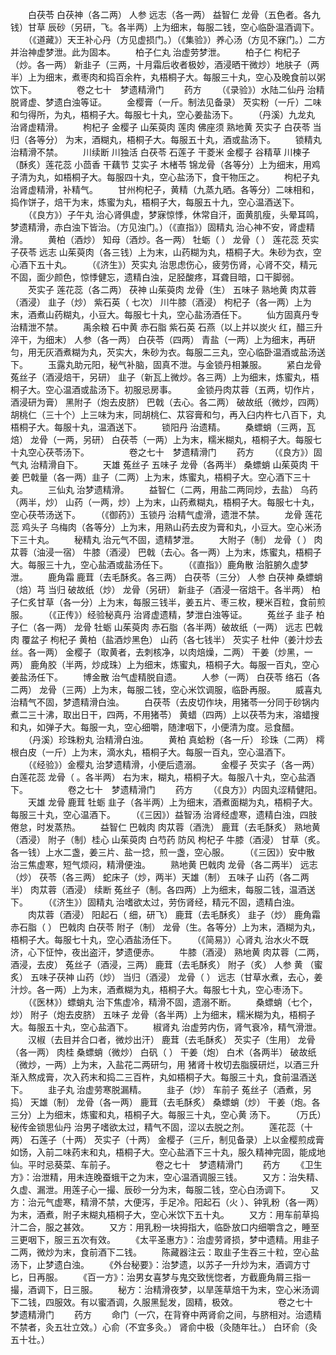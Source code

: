 <!-- { "loadSidebar": true } -->
　　白茯苓 白茯神（各二两） 人参 远志（各一两） 益智仁 龙骨（五色者。各九钱）甘草 辰砂（另研，飞。各半两）上为细末，每服二钱，空心临卧温酒调下。
　　（《道藏》）天王补心丹（方见虚损门。）（《集验》）养心汤（方见不寐门。）二方并治神虚梦泄。此为固本。
　　柏子仁丸 治虚劳梦泄。
　　柏子仁 枸杞子（炒。各一两） 新韭子（三两，十月霜后收者极妙，酒浸晒干微炒）地肤子（两半）上为细末，煮枣肉和捣百余杵，丸梧桐子大。每服三十丸，空心及晚食前以粥饮下。
　　
　　卷之七十　梦遗精滑门
　　药方
　　（《录验》）水陆二仙丹 治精脱肾虚、梦遗白浊等证。
　　金樱膏（一斤。制法见备录） 芡实粉（一斤）二味和匀得所，为丸，梧桐子大。每服七十丸，空心姜盐汤下。
　　（丹溪）九龙丸 治肾虚精滑。
　　枸杞子 金樱子 山茱萸肉 莲肉 佛座须 熟地黄 芡实子 白茯苓 当归（各等分） 为末，酒糊丸，梧桐子大。每服五十丸，酒或盐汤下。
　　锁精丸 治精滑不禁。
　　川续断 川独活 白茯苓 石莲子 干菱米 金樱子 谷精草 川楝子（酥炙）莲花蕊 小茴香 干藕节 艾实子 木楮苓 锦龙骨（各等分）上为细末，用鸡子清为丸，如梧桐子大。每服四十丸，空心盐汤下，食干物压之。
　　枸杞子丸 治肾虚精滑，补精气。
　　甘州枸杞子，黄精（九蒸九晒。各等分）二味相和，捣作饼子，焙干为末，炼蜜为丸，梧桐子大，每服五十九，空心温酒送下。
　　（《良方》）子午丸 治心肾俱虚，梦寐惊悸，休常自汗，面黄肌瘦，头晕耳鸣，梦遗精滑，赤白浊下皆治。（方见浊门。）（《直指》）固精丸 治心神不安，肾虚精滑。
　　黄柏（酒炒） 知母（酒炒。各一两） 牡蛎（ ） 龙骨（ ） 莲花蕊 芡实子茯苓 远志 山茱萸肉（各三钱）上为末，山药糊为丸，梧桐子大。朱砂为衣，空心酒下五十丸。
　　（《济生》）芡实丸 治思虑伤心，疲劳伤肾，心肾不交，精元不固，面少颜色，惊悸健忘，遗精白浊，足胫酸疼，耳聋目暗，口干脚弱。
　　芡实子 莲花蕊（各二两） 茯神 山茱萸肉 龙骨（生） 五味子 熟地黄 肉苁蓉（酒浸） 韭子（炒） 紫石英（ 七次） 川牛膝（酒浸） 枸杞子（各一两）上为末，酒煮山药糊丸，小豆大。每服七十丸，空心盐汤酒任下。
　　仙方固真丹专治精泄不禁。
　　禹余粮 石中黄 赤石脂 紫石英 石燕（以上并以炭火 红，醋三升淬干，为细末） 人参（各一两） 白茯苓（四两） 青盐（一两）上为细末，再研匀，用无灰酒煮糊为丸，芡实大，朱砂为衣。每服二三丸，空心临卧温酒或盐汤送下。
　　玉露丸助元阳，秘气补脑，固真不泄。与金锁丹相兼服。
　　紧白龙骨 菟丝子（酒浸焙干，另研） 韭子（新瓦上微炒。各三两）上为细末，炼蜜丸，梧桐子大。空心温酒或盐汤下。初服忌房事。
　　金锁丹肉苁蓉（五两，切作片，酒浸研为膏） 黑附子（炮去皮脐） 巴戟（去心。各二两） 破故纸（微炒，四两） 胡桃仁（三十个）上三味为末，同胡桃仁、苁容膏和匀，再入臼内杵七八百下，丸梧桐子大。每服十丸，温酒送下。
　　锁阳丹 治遗精。
　　桑螵蛸（三两，瓦焙） 龙骨（一两，另研） 白茯苓（一两）上为末，糯米糊丸，梧桐子大。每服七十丸空心茯苓汤下。
　　
　　卷之七十　梦遗精滑门
　　药方
　　（《良方》）固气丸 治精滑自下。
　　天雄 菟丝子 五味子 龙骨（各两半） 桑螵蛸 山茱萸肉 干姜 巴戟量（各一两）韭子（二两）上为末，炼蜜丸，梧桐子大。空心酒下三十丸。
　　三仙丸 治梦遗精滑。
　　益智仁（二两，用盐二两同炒，去盐） 乌药（两半，炒） 山药（一两，炒）上为末，山药煮糊丸，梧桐子大。每服七十丸，空心茯苓汤送下。
　　（《御药》）玉锁丹 治精气虚滑，遗泄不禁。
　　龙骨 莲花蕊 鸡头子 乌梅肉（各等分）上为末，用熟山药去皮为膏和丸，小豆大。空心米汤下三十丸。
　　秘精丸 治元气不固，遗精梦泄。
　　大附子（制） 龙骨（ ） 肉苁蓉（油浸一宿） 牛膝（酒浸） 巴戟（去心。各一两）上为末，炼蜜丸，梧桐子大。每服三十九，空心盐酒或盐汤任下。
　　（《直指》）鹿角散 治脏腑久虚梦泄。
　　鹿角霜 鹿茸（去毛酥炙。各三两） 白茯苓（三分） 人参 白茯神 桑螵蛸（焙）芎 当归 破故纸（炒） 龙骨（另研） 新韭子（酒浸一宿焙干。各半两） 柏子仁炙甘草（各一分）上为末，每服三钱半，姜五片、枣三枚，粳米百粒，食前煎服。
　　（《正传》）经验秘真丹 治肾虚遗精，梦泄白浊等证。
　　菟丝子 韭子 柏子仁（各一两） 龙骨 牡蛎 山茱萸肉 赤石脂（各半两）破故纸（一两） 远志 巴戟肉 覆盆子 枸杞子 黄柏（盐酒炒黑色） 山药（各七钱半） 芡实子 杜仲（姜汁炒去丝。各一两） 金樱子（取黄者，去刺核净，以肉焙燥，二两） 干姜（炒黑，一两） 鹿角胶（半两，炒成珠）上为细末，炼蜜丸，梧桐子大。每服一百丸，空心姜盐汤任下。
　　博金散 治气虚精脱自遗。
　　人参（一两） 白茯苓 络石（各二两） 龙骨（三两）上为末，每服二钱，空心米饮调服，临卧再服。
　　威喜丸 治精气不固，梦遗精滑白浊。
　　白茯苓（去皮切作块，用猪苓一分同于砂锅内煮二三十沸，取出日干，四两，不用猪苓） 黄蜡（四两）上以茯苓为末，溶蜡搜和丸，如弹子大。每服一丸，空心细嚼，随津咽下，小便清为度。忌食醋。
　　（丹溪）珍珠粉丸 治精滑白浊。
　　黄柏 真蛤粉（各一斤） 珍珠（二两） 樗根白皮（一斤）上为末，滴水丸，梧桐子大。每服一百丸，空心温酒下。
　　（《经验》）金樱丸 治梦遗精滑，小便后遗溺。
　　金樱子 芡实子（各一两） 白莲花蕊 龙骨（ 。各半两） 右为末，糊丸，梧桐子大。每服八十丸，空心盐酒下。
　　
　　卷之七十　梦遗精滑门
　　药方
　　（《良方》）内固丸涩精健阳。
　　天雄 龙骨 鹿茸 牡蛎 韭子（各半两）上为细末，酒煮面糊为丸，梧桐子大。每服三十丸，空心温酒下。
　　（《三因》）益智汤 治肾经虚寒，遗精白浊，四肢倦怠，时发蒸热。
　　益智仁 巴戟肉 肉苁蓉（酒洗） 鹿茸（去毛酥炙） 熟地黄（酒浸） 附子（制）桂心 山茱萸肉 白芍药 防风 枸杞子 牛膝（酒浸） 甘草（炙。各一钱）上水二盏，姜三片、盐一捻，煎一盏，空心服。
　　（《三因》）安中散 治三焦虚寒，短气烦闷，精滑便浊。
　　熟地黄 巴戟肉 龙骨（各二两半） 远志（炒） 茯苓（各三两） 蛇床子（炒，两半）天雄（制） 五味子 山药（各二两半） 肉苁蓉（酒浸） 续断 菟丝子（制。各四两）上为细末，每服二钱，温酒送下。
　　（《济生》）固精丸 治嗜欲太过，劳伤肾经，精元不固，遗精白浊。
　　肉苁蓉（酒浸） 阳起石（ 细，研飞） 鹿茸（去毛酥炙） 韭子（炒） 鹿角霜 赤石脂（ ） 巴戟肉 白茯苓 附子（制） 龙骨（生。各等分）上为末，酒糊为丸，梧桐子大。每服七十丸，空心酒盐汤任下。
　　（《简易》）心肾丸 治水火不既济，心下怔忡，夜出盗汗，梦遗便赤。
　　牛膝（酒浸） 熟地黄 肉苁蓉（二两，酒浸，去皮） 菟丝子（酒浸，三两） 鹿茸（去毛酥炙） 附子（炙） 人参 黄 （蜜炙） 五味子茯神 山药（炒） 当归（酒浸） 龙骨（ ） 远志（甘草水煮，去心，姜汁炒。各一两）上为末，酒煮糊为丸，梧桐子大。每服七十丸，空心枣汤下。
　　（《医林》）螵蛸丸 治下焦虚冷，精滑不固，遗溺不断。
　　桑螵蛸（七个，炒） 附子（炮去皮脐） 五味子 龙骨（各半两）上为细末，糯米糊为丸，梧桐子大。每服五十丸，空心盐酒下。
　　椒肾丸 治虚劳内伤，肾气衰冷，精气滑泄。
　　汉椒（去目并合口者，微炒出汗） 鹿茸（去毛酥炙） 芡实子（生用） 龙骨（各一两） 肉桂 桑螵蛸（微炒） 白矾（ ） 干姜（炮） 白术（各两半） 破故纸（微炒，一两）上为末，入盐花二两研匀，用 猪肾十枚切去脂膜研烂，以酒三升渐入熬成膏，次入药末和捣二三百杵，丸如梧桐子大。每服三十丸，食前温酒送下。
　　韭子丸 治虚劳寒脱漏精。
　　韭子（炒） 车前子 菟丝子（酒煮，另捣） 天雄（制） 龙骨（各一两） 鹿茸（去毛酥炙） 桑螵蛸（炒） 干姜（炮。各三分）上为细末，炼蜜和丸，梧桐子大。每服三十丸，空心黄 汤下。
　　（万氏）秘传金锁思仙丹 治男子嗜欲太过，精气不固，涩以去脱之剂。
　　莲花蕊（十两） 石莲子（十两） 芡实子（十两） 金樱子（三斤，制见备录）上以金樱煎成膏如饧，入前二味药末和丸，梧桐子大。空心盐酒下三十丸，服久精神完固，能成地仙。平时忌葵菜、车前子。
　　
　　卷之七十　梦遗精滑门
　　药方
　　《卫生方》：治泄精，用未连晚蚕蛾干之为末，空心温酒调服三钱。
　　又方：治失精、久虚、漏泄。用莲子心一撮、辰砂一分为末，每服二钱，空心白汤调下。
　　又方：治元气虚寒，精滑不禁，大便泻，手足冷。阳起石（火 ）、钟乳粉（各一两）为末，酒煮，附子末糊丸梧桐子大，空心米饮下五十丸。
　　又方：用车前草捣汁二合，服之甚效。
　　又方：用乳粉一块拇指大，临卧放口内细嚼含之，睡至三更咽下，服三五次有效。
　　《太平圣惠方》：治虚劳肾损，梦中遗精。用韭子二两，微炒为末，食前酒下二钱。
　　陈藏器注云：取韭子生吞三十粒，空心盐汤下，止梦遗白浊。
　　《外台秘要》：治梦遗，以苏子一升炒为末，酒调方寸匕，日再服。
　　《百一方》：治男女喜梦与鬼交致恍惚者，方截鹿角屑三指一撮，酒调下，日三服。
　　秘方：治精滑夜梦，以旱莲草焙干为末，空心米汤调下二钱，四服效。有以蜜酒调，久服黑髭发，固精，极效。
　　
　　卷之七十　梦遗精滑门
　　药方
　　命门（一穴，在背脊中两肾俞之间，与脐相对。治遗精不禁者，灸五壮立效。）心俞（不宜多灸。） 肾俞中极（灸随年壮。） 白环俞（灸五十壮。）
